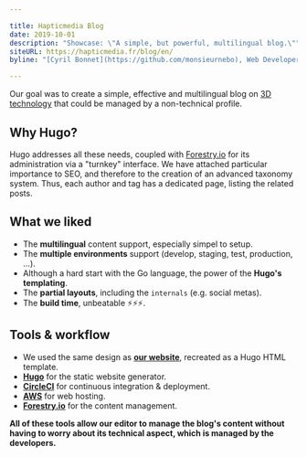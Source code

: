 ```yaml
---

title: Hapticmedia Blog
date: 2019-10-01
description: "Showcase: \"A simple, but powerful, multilingual blog.\""
siteURL: https://hapticmedia.fr/blog/en/
byline: "[Cyril Bonnet](https://github.com/monsieurnebo), Web Developer"

---
```


Our goal was to create a simple, effective and multilingual blog on [3D technology](https://hapticmedia.fr/blog/en/3d-technology/) that could be managed by a non-technical profile.

## Why Hugo?
Hugo addresses all these needs, coupled with [Forestry.io](https://forestry.io/) for its administration via a "turnkey" interface. We have attached particular importance to SEO, and therefore to the creation of an advanced taxonomy system. Thus, each author and tag has a dedicated page, listing the related posts.


## What we liked
- The **multilingual** content support, especially simpel to setup.
- The **multiple environments** support (develop, staging, test, production, ...).
- Although a hard start with the Go language, the power of the **Hugo's templating**.
- The **partial layouts**, including the `internals` (e.g. social metas).
- The **build time**, unbeatable ⚡️⚡️⚡️.


## Tools & workflow
- We used the same design as **[our website](https://hapticmedia.fr/en/)**, recreated as a Hugo HTML template.
- **[Hugo](https://gohugo.io)** for the static website generator.
- **[CircleCI](https://circleci.com)** for continuous integration & deployment.
- **[AWS](https://aws.amazon.com/)** for web hosting.
- **[Forestry.io](https://forestry.io)** for the content management.

**All of these tools allow our editor to manage the blog's content without having to worry about its technical aspect, which is managed by the developers.**

